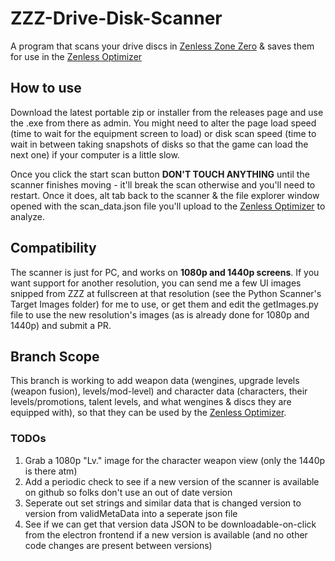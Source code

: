 # ZZZ-Drive-Disk-Scanner

A program that scans your drive discs in [Zenless Zone Zero](https://zenless.hoyoverse.com/) & saves them for use in the [Zenless Optimizer](https://github.com/samsaq/ZZZ-Drive-Disk-Optimizer)

## How to use

Download the latest portable zip or installer from the releases page and use the .exe from there as admin. You might need to alter the page load speed (time to wait for the equipment screen to load) or disk scan speed (time to wait in between taking snapshots of disks so that the game can load the next one) if your computer is a little slow.

Once you click the start scan button **DON'T TOUCH ANYTHING** until the scanner finishes moving - it'll break the scan otherwise and you'll need to restart. Once it does, alt tab back to the scanner & the file explorer window opened with the scan_data.json file you'll upload to the [Zenless Optimizer](https://github.com/samsaq/ZZZ-Drive-Disk-Optimizer) to analyze.

## Compatibility

The scanner is just for PC, and works on **1080p and 1440p screens**. If you want support for another resolution, you can send me a few UI images snipped from ZZZ at fullscreen at that resolution (see the Python Scanner's Target Images folder) for me to use, or get them and edit the getImages.py file to use the new resolution's images (as is already done for 1080p and 1440p) and submit a PR.

## Branch Scope

This branch is working to add weapon data (wengines, upgrade levels (weapon fusion), levels/mod-level) and character data (characters, their levels/promotions, talent levels, and what wengines & discs they are equipped with), so that they can be used by the [Zenless Optimizer](https://github.com/samsaq/ZZZ-Drive-Disk-Optimizer).

### TODOs

1. Grab a 1080p "Lv." image for the character weapon view (only the 1440p is there atm)
2. Add a periodic check to see if a new version of the scanner is available on github so folks don't use an out of date version
3. Seperate out set strings and similar data that is changed version to version from validMetaData into a seperate json file
4. See if we can get that version data JSON to be downloadable-on-click from the electron frontend if a new version is available (and no other code changes are present between versions)
